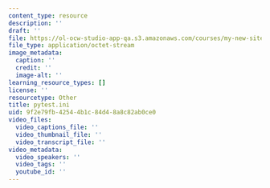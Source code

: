 ```yaml
---
content_type: resource
description: ''
draft: ''
file: https://ol-ocw-studio-app-qa.s3.amazonaws.com/courses/my-new-site/pytest.ini
file_type: application/octet-stream
image_metadata:
  caption: ''
  credit: ''
  image-alt: ''
learning_resource_types: []
license: ''
resourcetype: Other
title: pytest.ini
uid: 9f2e79fb-4254-4b1c-84d4-8a8c82ab0ce0
video_files:
  video_captions_file: ''
  video_thumbnail_file: ''
  video_transcript_file: ''
video_metadata:
  video_speakers: ''
  video_tags: ''
  youtube_id: ''
---
```

